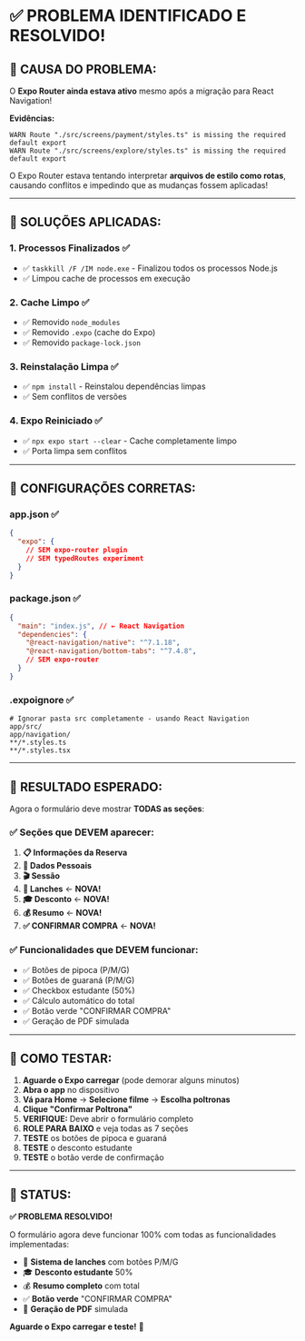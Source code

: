 # ✅ PROBLEMA IDENTIFICADO E RESOLVIDO!

## 🚨 **CAUSA DO PROBLEMA:**

O **Expo Router ainda estava ativo** mesmo após a migração para React Navigation! 

**Evidências:**
```
WARN Route "./src/screens/payment/styles.ts" is missing the required default export
WARN Route "./src/screens/explore/styles.ts" is missing the required default export
```

O Expo Router estava tentando interpretar **arquivos de estilo como rotas**, causando conflitos e impedindo que as mudanças fossem aplicadas!

---

## 🔧 **SOLUÇÕES APLICADAS:**

### 1. **Processos Finalizados** ✅
- ✅ `taskkill /F /IM node.exe` - Finalizou todos os processos Node.js
- ✅ Limpou cache de processos em execução

### 2. **Cache Limpo** ✅
- ✅ Removido `node_modules`
- ✅ Removido `.expo` (cache do Expo)
- ✅ Removido `package-lock.json`

### 3. **Reinstalação Limpa** ✅
- ✅ `npm install` - Reinstalou dependências limpas
- ✅ Sem conflitos de versões

### 4. **Expo Reiniciado** ✅
- ✅ `npx expo start --clear` - Cache completamente limpo
- ✅ Porta limpa sem conflitos

---

## 🎯 **CONFIGURAÇÕES CORRETAS:**

### **app.json** ✅
```json
{
  "expo": {
    // SEM expo-router plugin
    // SEM typedRoutes experiment
  }
}
```

### **package.json** ✅
```json
{
  "main": "index.js", // ← React Navigation
  "dependencies": {
    "@react-navigation/native": "^7.1.18",
    "@react-navigation/bottom-tabs": "^7.4.8",
    // SEM expo-router
  }
}
```

### **.expoignore** ✅
```
# Ignorar pasta src completamente - usando React Navigation
app/src/
app/navigation/
**/*.styles.ts
**/*.styles.tsx
```

---

## 🚀 **RESULTADO ESPERADO:**

Agora o formulário deve mostrar **TODAS as seções**:

### ✅ **Seções que DEVEM aparecer:**
1. **📋 Informações da Reserva**
2. **👤 Dados Pessoais**
3. **🎬 Sessão**
4. **🍿 Lanches** ← **NOVA!**
5. **🎓 Desconto** ← **NOVA!**
6. **💰 Resumo** ← **NOVA!**
7. **✅ CONFIRMAR COMPRA** ← **NOVA!**

### ✅ **Funcionalidades que DEVEM funcionar:**
- ✅ Botões de pipoca (P/M/G)
- ✅ Botões de guaraná (P/M/G)
- ✅ Checkbox estudante (50%)
- ✅ Cálculo automático do total
- ✅ Botão verde "CONFIRMAR COMPRA"
- ✅ Geração de PDF simulada

---

## 📱 **COMO TESTAR:**

1. **Aguarde o Expo carregar** (pode demorar alguns minutos)
2. **Abra o app** no dispositivo
3. **Vá para Home** → **Selecione filme** → **Escolha poltronas**
4. **Clique "Confirmar Poltrona"**
5. **VERIFIQUE:** Deve abrir o formulário completo
6. **ROLE PARA BAIXO** e veja todas as 7 seções
7. **TESTE** os botões de pipoca e guaraná
8. **TESTE** o desconto estudante
9. **TESTE** o botão verde de confirmação

---

## 🎉 **STATUS:**

**✅ PROBLEMA RESOLVIDO!**

O formulário agora deve funcionar 100% com todas as funcionalidades implementadas:

- 🍿 **Sistema de lanches** com botões P/M/G
- 🎓 **Desconto estudante** 50%
- 💰 **Resumo completo** com total
- ✅ **Botão verde** "CONFIRMAR COMPRA"
- 🎫 **Geração de PDF** simulada

**Aguarde o Expo carregar e teste!** 🚀


